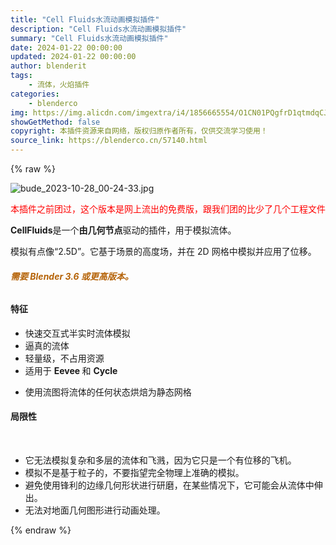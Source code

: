 ```yaml
---
title: "Cell Fluids水流动画模拟插件"
description: "Cell Fluids水流动画模拟插件"
summary: "Cell Fluids水流动画模拟插件"
date: 2024-01-22 00:00:00
updated: 2024-01-22 00:00:00
author: blenderit
tags: 
    - 流体，火焰插件
categories:
    - blenderco
img: https://img.alicdn.com/imgextra/i4/1856665554/O1CN01PQgfrD1qtmdqCJDHC_!!1856665554.jpg
showGetMethod: false
copyright: 本插件资源来自网络，版权归原作者所有，仅供交流学习使用！
source_link: https://blenderco.cn/57140.html
---
```


{% raw %}
<p><img src="https://img.alicdn.com/imgextra/i4/1856665554/O1CN01PQgfrD1qtmdqCJDHC_!!1856665554.jpg" alt="bude_2023-10-28_00-24-33.jpg"></p><p><span style="color: #ff0000;">本插件之前团过，这个版本是网上流出的免费版，跟我们团的比少了几个工程文件</span></p><p><b>CellFluids</b>是一个<b>由几何节点</b>驱动的插件，用于模拟流体。</p><p>模拟有点像“2.5D”。它基于场景的高度场，并在 2D 网格中模拟并应用了位移。</p><h6><b><span style="color: #b56308;">需要 Blender 3.6 或更高版本。</span></b></h6><h6></h6><h4>特征</h4><ul>
<li>快速交互式半实时流体模拟</li>
<li>逼真的流体</li>
<li>轻量级，不占用资源</li>
<li>适用于 <b>Eevee </b>和 <b>Cycle</b></li>
</ul><ul>
<li>使用流图将流体的任何状态烘焙为静态网格</li>
</ul><h4>局限性</h4><p> </p><ul>
<li>它无法模拟复杂和多层的流体和飞溅，因为它只是一个有位移的飞机。</li>
<li>模拟不是基于粒子的，不要指望完全物理上准确的模拟。</li>
<li>避免使用锋利的边缘几何形状进行研磨，在某些情况下，它可能会从流体中伸出。</li>
<li>无法对地面几何图形进行动画处理。</li>
</ul>
<div style="display: none">blenderco</div>
{% endraw %}